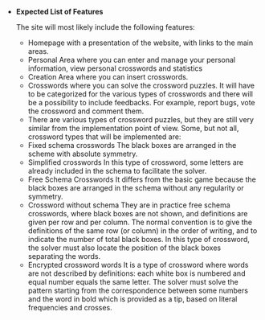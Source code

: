 - **Expected List of Features**
    
    The site will most likely include the following features:
    
    - Homepage with a presentation of the website, with links to the main areas.
    - Personal Area where you can enter and manage your personal information, view personal crosswords and statistics
    - Creation Area where you can insert crosswords.
    - Crosswords where you can solve the crossword puzzles. It will have to be categorized for the various types of crosswords and there will be a possibility to include feedbacks. For example, report bugs, vote the crossword and comment them.
    - There are various types of crossword puzzles, but they are still very similar from the implementation point of view. Some, but not all, crossword types that will be implemented are:
    - Fixed schema crosswords The black boxes are arranged in the scheme with absolute symmetry.
    - Simplified crosswords In this type of crossword, some letters are already included in the schema to facilitate the solver.
    - Free Schema Crosswords It differs from the basic game because the black boxes are arranged in the schema without any regularity or symmetry.
    - Crossword without schema They are in practice free schema crosswords, where black boxes are not shown, and definitions are given per row and per column. The normal convention is to give the definitions of the same row (or column) in the order of writing, and to indicate the number of total black boxes. In this type of crossword, the solver must also locate the position of the black boxes separating the words.
    - Encrypted crossword words It is a type of crossword where words are not described by definitions: each white box is numbered and equal number equals the same letter. The solver must solve the pattern starting from the correspondence between some numbers and the word in bold which is provided as a tip, based on literal frequencies and crosses.